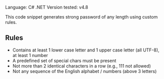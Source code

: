 Language: C#
.NET Version tested: v4.8

This code snippet generates strong password of any length using custom rules.

## Rules
* Contains at least 1 lower case letter and 1 upper case letter (all UTF-8), at least 1 number
* A predefined set of special chars must be present
* Not more than 2 identical characters in a row (e.g., 111 not allowed)
* Not any sequence of the English alphabet / numbers (above 3 letters)
